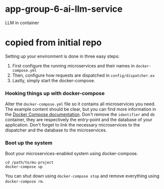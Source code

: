 # app-group-6-ai-llm-service
LLM in container

# copied from initial repo

Setting up your environment is done in three easy steps:
1. First configure the running microservices and their names in `docker-compose.yml`
2. Then, configure how requests are dispatched in `config/dispatcher.ex`
3. Lastly, simply start the docker-compose.

### Hooking things up with docker-compose

Alter the `docker-compose.yml` file so it contains all microservices you need.  The example content should be clear, but you can find more information in the [Docker Compose documentation](https://docs.docker.com/compose/).  Don't remove the `identifier` and `db` container, they are respectively the entry-point and the database of your application.  Don't forget to link the necessary microservices to the dispatcher and the database to the microservices.

### Boot up the system

Boot your microservices-enabled system using docker-compose.

    cd /path/to/mu-project
    docker-compose up

You can shut down using `docker-compose stop` and remove everything using `docker-compose rm`.